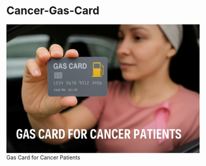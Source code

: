 # Cancer-Gas-Card
![Gas Card for Cancer Patients](https://github.com/rehanjavedofficial/Cancer-Gas-Card/blob/main/Gas%20Card%20Cancer%20Patients.png)
Gas Card for Cancer Patients
